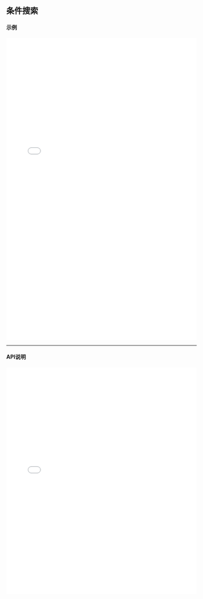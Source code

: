 ## 条件搜索

#### 示例
<iframe width="100%" height="800" src="//jsrun.net/2SpKp/embedded/all/light/" allowfullscreen="allowfullscreen" frameborder="0"></iframe>


*****
#### API说明

<iframe width="100%" height="600" src="../emap_apis/v1.2/module-emapFilterQuery.html" frameborder="0" id="innerFrame"></iframe>


